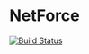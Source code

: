 # NetForce

[![Build Status](https://behl1anmol.visualstudio.com/Planner/_apis/build/status/behl1anmol.NetForce?branchName=master)](https://behl1anmol.visualstudio.com/Planner/_build/latest?definitionId=1&branchName=master)
